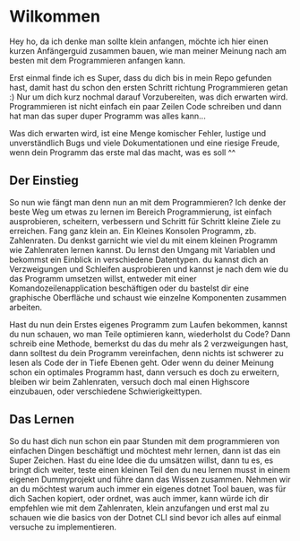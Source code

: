 # Wilkommen

Hey ho, 
da ich denke man sollte klein anfangen, möchte ich hier einen kurzen Anfängerguid zusammen bauen, wie man meiner Meinung nach am besten mit dem Programmieren anfangen kann.

Erst einmal finde ich es Super, dass du dich bis in mein Repo gefunden hast, damit hast du schon den ersten Schritt richtung Programmieren getan :)
Nur um dich kurz nochmal darauf Vorzubereiten, was dich erwarten wird. Programmieren ist nicht einfach ein paar Zeilen Code schreiben und dann hat man das super duper Programm was alles kann... 

Was dich erwarten wird, ist eine Menge komischer Fehler, lustige und unverständlich Bugs und viele Dokumentationen und eine riesige Freude, wenn dein Programm das erste mal das macht, was es soll ^^

## Der Einstieg

So nun wie fängt man denn nun an mit dem Programmieren? 
Ich denke der beste Weg um etwas zu lernen im Bereich Programmierung, ist einfach ausprobieren, scheitern, verbessern und Schritt für Schritt kleine Ziele zu erreichen.
Fang ganz klein an. Ein Kleines Konsolen Programm, zb. Zahlenraten. Du denkst garnicht wie viel du mit einem kleinen Programm wie Zahlenraten lernen kannst.
Du lernst den Umgang mit Variablen und bekommst ein Einblick in verschiedene Datentypen.
du kannst dich an Verzweigungen und Schleifen ausprobieren und kannst je nach dem wie du das Programm umsetzen willst, entweder mit einer Komandozeilenapplication beschäftigen oder du bastelst dir eine graphische Oberfläche und schaust wie einzelne Komponenten zusammen arbeiten.


Hast du nun dein Erstes eigenes Programm zum Laufen bekommen, kannst du nun schauen, wo man Teile optimieren kann, wiederholst du Code? Dann schreib eine Methode, bemerkst du das du mehr als 2 verzweigungen hast, dann solltest du dein Programm vereinfachen, denn nichts ist schwerer zu lesen als Code der in Tiefe Ebenen geht.
Oder wenn du deiner Meinung schon ein optimales Programm hast, dann versuch es doch zu erweitern, bleiben wir beim Zahlenraten, versuch doch mal einen Highscore einzubauen, oder verschiedene Schwierigkeittypen.


## Das Lernen 

So du hast dich nun schon ein paar Stunden mit dem programmieren von einfachen Dingen beschäftigt und möchtest mehr lernen, dann ist das ein Super Zeichen.
Hast du eine Idee die du umsätzen willst, dann tu es, es bringt dich weiter, teste einen kleinen Teil den du neu lernen musst in einem eigenen Dummyprojekt und führe dann das Wissen zusammen. Nehmen wir an du möchtest warum auch immer ein eigenes dotnet Tool bauen, was für dich Sachen kopiert, oder ordnet, was auch immer, kann würde ich dir empfehlen wie mit dem Zahlenraten, klein anzufangen und erst mal zu schauen wie die basics von der Dotnet CLI sind bevor ich alles auf einmal versuche zu implementieren.
